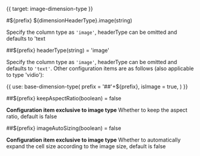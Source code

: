 {{ target: image-dimension-type }}

#${prefix} ${dimensionHeaderType}.image(string)

Specify the column type as `'image'`, headerType can be omitted and defaults to 'text

##${prefix} headerType(string) = 'image'

Specify the column type as `'image'`, headerType can be omitted and defaults to `'text'`. Other configuration items are as follows (also applicable to type 'vidio'):

{{ use: base-dimension-type(
    prefix = '##'+${prefix},
    isImage = true,
) }}

##${prefix} keepAspectRatio(boolean) = false

**Configuration item exclusive to image type** Whether to keep the aspect ratio, default is false

##${prefix} imageAutoSizing(boolean) = false

**Configuration item exclusive to image type** Whether to automatically expand the cell size according to the image size, default is false